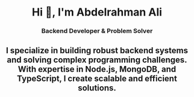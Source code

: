 <h1 align="center">Hi 👋, I'm Abdelrahman Ali</h1>
<h3 align="center">Backend Developer & Problem Solver</h3>
<h2 align="center">I specialize in building robust backend systems and solving complex programming challenges. With expertise in Node.js, MongoDB, and TypeScript, I create scalable and efficient solutions.</h2>
